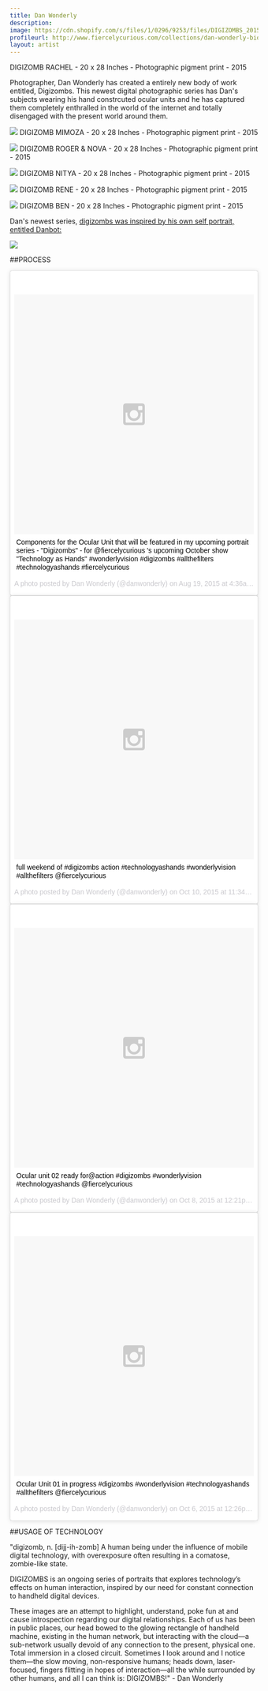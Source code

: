 ```yaml
---
title: Dan Wonderly
description: 
image: https://cdn.shopify.com/s/files/1/0296/9253/files/DIGIZOMBS_2015_DIGIZOMB_05_Rachel_042.ARW.p.jpg?17730409052388106818
profileurl: http://www.fiercelycurious.com/collections/dan-wonderly-bio
layout: artist
---
```

DIGIZOMB RACHEL - 20 x 28 Inches - Photographic pigment print - 2015

Photographer, Dan Wonderly has created a entirely new body of work entitled, Digizombs. This newest digital photographic series has Dan's subjects wearing his hand constrcuted ocular units and he has captured them completely enthralled in the world of the internet and totally disengaged with the present world around them.

![](https://cdn.shopify.com/s/files/1/0296/9253/files/DIGIZOMBS_2015_DIGIZOMB_03_Mimoza_080.ARW.p.jpg?15049579229277844490)
DIGIZOMB MIMOZA - 20 x 28 Inches - Photographic pigment print - 2015

![](https://cdn.shopify.com/s/files/1/0296/9253/files/DIGIZOMBS_2015_DIGIZOMB_06_RogerNova_050.ARW.p.jpg?15049579229277844490)
DIGIZOMB ROGER & NOVA - 20 x 28 Inches - Photographic pigment print - 2015

![](https://cdn.shopify.com/s/files/1/0296/9253/files/DIGIZOMBS_2015_DIGIZOMB_07_Graham_140.ARW.p.jpg?15049579229277844490)
DIGIZOMB NITYA - 20 x 28 Inches - Photographic pigment print - 2015

![](https://cdn.shopify.com/s/files/1/0296/9253/files/DIGIZOMBS_2015_DIGIZOMB_01_Rene_032.ARW.p.jpg?15049579229277844490)
DIGIZOMB RENE - 20 x 28 Inches - Photographic pigment print - 2015

![](https://cdn.shopify.com/s/files/1/0296/9253/files/DIGIZOMBS_2015_DIGIZOMB_04_ThomasBen_100.ARW.p.jpg?15049579229277844490)
DIGIZOMB BEN - 20 x 28 Inches - Photographic pigment print - 2015
 
Dan's newest series, <a href="http://www.digizombs.com/">digizombs was inspired by his own self portrait, entitled Danbot:</a>

<img src="http://cdn.shopify.com/s/files/1/0296/9253/t/12/assets/danbio8.jpg?11880984117798722211"/>

##PROCESS

<blockquote class="instagram-media" data-instgrm-captioned data-instgrm-version="4" style=" background:#FFF; border:0; border-radius:3px; box-shadow:0 0 1px 0 rgba(0,0,0,0.5),0 1px 10px 0 rgba(0,0,0,0.15); margin: 1px; max-width:658px; padding:0; width:99.375%; width:-webkit-calc(100% - 2px); width:calc(100% - 2px);"><div style="padding:8px;"> <div style=" background:#F8F8F8; line-height:0; margin-top:40px; padding:50% 0; text-align:center; width:100%;"> <div style=" background:url(data:image/png;base64,iVBORw0KGgoAAAANSUhEUgAAACwAAAAsCAMAAAApWqozAAAAGFBMVEUiIiI9PT0eHh4gIB4hIBkcHBwcHBwcHBydr+JQAAAACHRSTlMABA4YHyQsM5jtaMwAAADfSURBVDjL7ZVBEgMhCAQBAf//42xcNbpAqakcM0ftUmFAAIBE81IqBJdS3lS6zs3bIpB9WED3YYXFPmHRfT8sgyrCP1x8uEUxLMzNWElFOYCV6mHWWwMzdPEKHlhLw7NWJqkHc4uIZphavDzA2JPzUDsBZziNae2S6owH8xPmX8G7zzgKEOPUoYHvGz1TBCxMkd3kwNVbU0gKHkx+iZILf77IofhrY1nYFnB/lQPb79drWOyJVa/DAvg9B/rLB4cC+Nqgdz/TvBbBnr6GBReqn/nRmDgaQEej7WhonozjF+Y2I/fZou/qAAAAAElFTkSuQmCC); display:block; height:44px; margin:0 auto -44px; position:relative; top:-22px; width:44px;"></div></div> <p style=" margin:8px 0 0 0; padding:0 4px;"> <a href="https://instagram.com/p/6kEKOAwSwO/" style=" color:#000; font-family:Arial,sans-serif; font-size:14px; font-style:normal; font-weight:normal; line-height:17px; text-decoration:none; word-wrap:break-word;" target="_top">Components for the Ocular Unit that will be featured in my upcoming portrait series - &#34;Digizombs&#34; - for @fiercelycurious &#39;s upcoming October show &#34;Technology as Hands&#34; #wonderlyvision #digizombs #allthefilters #technologyashands #fiercelycurious</a></p> <p style=" color:#c9c8cd; font-family:Arial,sans-serif; font-size:14px; line-height:17px; margin-bottom:0; margin-top:8px; overflow:hidden; padding:8px 0 7px; text-align:center; text-overflow:ellipsis; white-space:nowrap;">A photo posted by Dan Wonderly (@danwonderly) on <time style=" font-family:Arial,sans-serif; font-size:14px; line-height:17px;" datetime="2015-08-19T11:36:53+00:00">Aug 19, 2015 at 4:36am PDT</time></p></div></blockquote>
<script async defer src="//platform.instagram.com/en_US/embeds.js"></script>

<blockquote class="instagram-media" data-instgrm-captioned data-instgrm-version="5" style=" background:#FFF; border:0; border-radius:3px; box-shadow:0 0 1px 0 rgba(0,0,0,0.5),0 1px 10px 0 rgba(0,0,0,0.15); margin: 1px; max-width:658px; padding:0; width:99.375%; width:-webkit-calc(100% - 2px); width:calc(100% - 2px);"><div style="padding:8px;"> <div style=" background:#F8F8F8; line-height:0; margin-top:40px; padding:50.0% 0; text-align:center; width:100%;"> <div style=" background:url(data:image/png;base64,iVBORw0KGgoAAAANSUhEUgAAACwAAAAsCAMAAAApWqozAAAAGFBMVEUiIiI9PT0eHh4gIB4hIBkcHBwcHBwcHBydr+JQAAAACHRSTlMABA4YHyQsM5jtaMwAAADfSURBVDjL7ZVBEgMhCAQBAf//42xcNbpAqakcM0ftUmFAAIBE81IqBJdS3lS6zs3bIpB9WED3YYXFPmHRfT8sgyrCP1x8uEUxLMzNWElFOYCV6mHWWwMzdPEKHlhLw7NWJqkHc4uIZphavDzA2JPzUDsBZziNae2S6owH8xPmX8G7zzgKEOPUoYHvGz1TBCxMkd3kwNVbU0gKHkx+iZILf77IofhrY1nYFnB/lQPb79drWOyJVa/DAvg9B/rLB4cC+Nqgdz/TvBbBnr6GBReqn/nRmDgaQEej7WhonozjF+Y2I/fZou/qAAAAAElFTkSuQmCC); display:block; height:44px; margin:0 auto -44px; position:relative; top:-22px; width:44px;"></div></div> <p style=" margin:8px 0 0 0; padding:0 4px;"> <a href="https://instagram.com/p/8qtVzEwS7s/" style=" color:#000; font-family:Arial,sans-serif; font-size:14px; font-style:normal; font-weight:normal; line-height:17px; text-decoration:none; word-wrap:break-word;" target="_blank">full weekend of #digizombs action #technologyashands #wonderlyvision #allthefilters @fiercelycurious</a></p> <p style=" color:#c9c8cd; font-family:Arial,sans-serif; font-size:14px; line-height:17px; margin-bottom:0; margin-top:8px; overflow:hidden; padding:8px 0 7px; text-align:center; text-overflow:ellipsis; white-space:nowrap;">A photo posted by Dan Wonderly (@danwonderly) on <time style=" font-family:Arial,sans-serif; font-size:14px; line-height:17px;" datetime="2015-10-10T18:34:58+00:00">Oct 10, 2015 at 11:34am PDT</time></p></div></blockquote>
<script async defer src="//platform.instagram.com/en_US/embeds.js"></script>

<blockquote class="instagram-media" data-instgrm-captioned data-instgrm-version="5" style=" background:#FFF; border:0; border-radius:3px; box-shadow:0 0 1px 0 rgba(0,0,0,0.5),0 1px 10px 0 rgba(0,0,0,0.15); margin: 1px; max-width:658px; padding:0; width:99.375%; width:-webkit-calc(100% - 2px); width:calc(100% - 2px);"><div style="padding:8px;"> <div style=" background:#F8F8F8; line-height:0; margin-top:40px; padding:50.0% 0; text-align:center; width:100%;"> <div style=" background:url(data:image/png;base64,iVBORw0KGgoAAAANSUhEUgAAACwAAAAsCAMAAAApWqozAAAAGFBMVEUiIiI9PT0eHh4gIB4hIBkcHBwcHBwcHBydr+JQAAAACHRSTlMABA4YHyQsM5jtaMwAAADfSURBVDjL7ZVBEgMhCAQBAf//42xcNbpAqakcM0ftUmFAAIBE81IqBJdS3lS6zs3bIpB9WED3YYXFPmHRfT8sgyrCP1x8uEUxLMzNWElFOYCV6mHWWwMzdPEKHlhLw7NWJqkHc4uIZphavDzA2JPzUDsBZziNae2S6owH8xPmX8G7zzgKEOPUoYHvGz1TBCxMkd3kwNVbU0gKHkx+iZILf77IofhrY1nYFnB/lQPb79drWOyJVa/DAvg9B/rLB4cC+Nqgdz/TvBbBnr6GBReqn/nRmDgaQEej7WhonozjF+Y2I/fZou/qAAAAAElFTkSuQmCC); display:block; height:44px; margin:0 auto -44px; position:relative; top:-22px; width:44px;"></div></div> <p style=" margin:8px 0 0 0; padding:0 4px;"> <a href="https://instagram.com/p/8lpHOnQS6Z/" style=" color:#000; font-family:Arial,sans-serif; font-size:14px; font-style:normal; font-weight:normal; line-height:17px; text-decoration:none; word-wrap:break-word;" target="_blank">Ocular unit 02 ready for@action #digizombs #wonderlyvision #technologyashands @fiercelycurious</a></p> <p style=" color:#c9c8cd; font-family:Arial,sans-serif; font-size:14px; line-height:17px; margin-bottom:0; margin-top:8px; overflow:hidden; padding:8px 0 7px; text-align:center; text-overflow:ellipsis; white-space:nowrap;">A photo posted by Dan Wonderly (@danwonderly) on <time style=" font-family:Arial,sans-serif; font-size:14px; line-height:17px;" datetime="2015-10-08T19:21:49+00:00">Oct 8, 2015 at 12:21pm PDT</time></p></div></blockquote>
<script async defer src="//platform.instagram.com/en_US/embeds.js"></script>

<blockquote class="instagram-media" data-instgrm-captioned data-instgrm-version="5" style=" background:#FFF; border:0; border-radius:3px; box-shadow:0 0 1px 0 rgba(0,0,0,0.5),0 1px 10px 0 rgba(0,0,0,0.15); margin: 1px; max-width:658px; padding:0; width:99.375%; width:-webkit-calc(100% - 2px); width:calc(100% - 2px);"><div style="padding:8px;"> <div style=" background:#F8F8F8; line-height:0; margin-top:40px; padding:50.0% 0; text-align:center; width:100%;"> <div style=" background:url(data:image/png;base64,iVBORw0KGgoAAAANSUhEUgAAACwAAAAsCAMAAAApWqozAAAAGFBMVEUiIiI9PT0eHh4gIB4hIBkcHBwcHBwcHBydr+JQAAAACHRSTlMABA4YHyQsM5jtaMwAAADfSURBVDjL7ZVBEgMhCAQBAf//42xcNbpAqakcM0ftUmFAAIBE81IqBJdS3lS6zs3bIpB9WED3YYXFPmHRfT8sgyrCP1x8uEUxLMzNWElFOYCV6mHWWwMzdPEKHlhLw7NWJqkHc4uIZphavDzA2JPzUDsBZziNae2S6owH8xPmX8G7zzgKEOPUoYHvGz1TBCxMkd3kwNVbU0gKHkx+iZILf77IofhrY1nYFnB/lQPb79drWOyJVa/DAvg9B/rLB4cC+Nqgdz/TvBbBnr6GBReqn/nRmDgaQEej7WhonozjF+Y2I/fZou/qAAAAAElFTkSuQmCC); display:block; height:44px; margin:0 auto -44px; position:relative; top:-22px; width:44px;"></div></div> <p style=" margin:8px 0 0 0; padding:0 4px;"> <a href="https://instagram.com/p/8ggDeVwS6R/" style=" color:#000; font-family:Arial,sans-serif; font-size:14px; font-style:normal; font-weight:normal; line-height:17px; text-decoration:none; word-wrap:break-word;" target="_blank">Ocular Unit 01 in progress #digizombs #wonderlyvision #technologyashands #allthefilters @fiercelycurious</a></p> <p style=" color:#c9c8cd; font-family:Arial,sans-serif; font-size:14px; line-height:17px; margin-bottom:0; margin-top:8px; overflow:hidden; padding:8px 0 7px; text-align:center; text-overflow:ellipsis; white-space:nowrap;">A photo posted by Dan Wonderly (@danwonderly) on <time style=" font-family:Arial,sans-serif; font-size:14px; line-height:17px;" datetime="2015-10-06T19:26:28+00:00">Oct 6, 2015 at 12:26pm PDT</time></p></div></blockquote>
<script async defer src="//platform.instagram.com/en_US/embeds.js"></script>

##USAGE OF TECHNOLOGY

"digizomb, n.
[dijj-ih-zomb]
A human being under the influence of mobile digital technology, with overexposure often resulting in a comatose, zombie-like state.

DIGIZOMBS is an ongoing series of portraits that explores technology’s effects on human interaction, inspired by our need for constant connection to handheld digital devices.  

These images are an attempt to highlight, understand, poke fun at and cause introspection regarding our digital relationships. Each of us has been in public places, our head bowed to the glowing rectangle of handheld machine, existing in the human network, but interacting with the cloud—a sub-network usually devoid of any connection to the present, physical one. Total immersion in a closed circuit. Sometimes I look around and I notice them—the slow moving, non-responsive humans; heads down, laser-focused, fingers flitting in hopes of interaction—all the while surrounded by other humans, and all I can think is: DIGIZOMBS!" - Dan Wonderly
